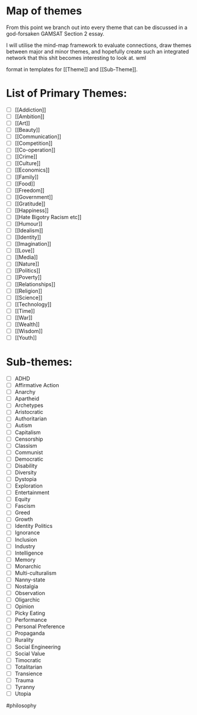 # Map of themes

From this point we branch out into every theme that can be discussed in a god-forsaken GAMSAT Section 2 essay. 

I will utilise the mind-map framework to evaluate connections, draw themes between major and minor themes, and hopefully create such an integrated network that this shit becomes interesting to look at. wml

format in templates for [[Theme]] and [[Sub-Theme]].

# List of Primary Themes:

- [ ] [[Addiction]]
- [ ] [[Ambition]]
- [ ] [[Art]]
- [ ] [[Beauty]]
- [ ] [[Communication]]
- [ ] [[Competition]]
- [ ] [[Co-operation]]
- [ ] [[Crime]]
- [ ] [[Culture]]
- [ ] [[Economics]]
- [ ] [[Family]]
- [ ] [[Food]]
- [ ] [[Freedom]]
- [ ] [[Government]]
- [ ] [[Gratitude]]
- [ ] [[Happiness]]
- [ ] [[Hate Bigotry Racism etc]]
- [ ] [[Humour]]
- [ ] [[Idealism]]
- [ ] [[Identity]]
- [ ] [[Imagination]]
- [ ] [[Love]]
- [ ] [[Media]]
- [ ] [[Nature]]
- [ ] [[Politics]]
- [ ] [[Poverty]]
- [ ] [[Relationships]]
- [ ] [[Religion]]
- [ ] [[Science]]
- [ ] [[Technology]]
- [ ] [[Time]]
- [ ] [[War]]
- [ ] [[Wealth]]
- [ ] [[Wisdom]]
- [ ] [[Youth]]

# Sub-themes:

- [ ] ADHD
- [ ] Affirmative Action
- [ ] Anarchy
- [ ] Apartheid
- [ ] Archetypes
- [ ] Aristocratic
- [ ] Authoritarian
- [ ] Autism
- [ ] Capitalism
- [ ] Censorship
- [ ] Classism
- [ ] Communist
- [ ] Democratic
- [ ] Disability
- [ ] Diversity
- [ ] Dystopia
- [ ] Exploration
- [ ] Entertainment
- [ ] Equity
- [ ] Fascism
- [ ] Greed
- [ ] Growth
- [ ] Identity Politics
- [ ] Ignorance
- [ ] Inclusion
- [ ] Industry
- [ ] Intelligence
- [ ] Memory
- [ ] Monarchic
- [ ] Multi-culturalism
- [ ] Nanny-state
- [ ] Nostalgia
- [ ] Observation
- [ ] Oligarchic
- [ ] Opinion
- [ ] Picky Eating
- [ ] Performance
- [ ] Personal Preference
- [ ] Propaganda
- [ ] Rurality
- [ ] Social Engineering
- [ ] Social Value
- [ ] Timocratic
- [ ] Totalitarian
- [ ] Transience
- [ ] Trauma
- [ ] Tyranny
- [ ] Utopia

#philosophy 